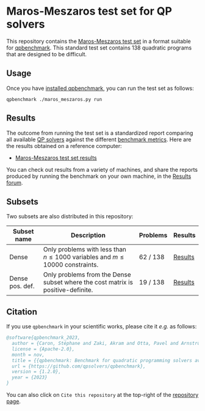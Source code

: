 # Maros-Meszaros test set for QP solvers

This repository contains the [Maros-Meszaros test set](https://www.cuter.rl.ac.uk/Problems/marmes.html) in a format suitable for [qpbenchmark](https://github.com/qpsolvers/qpbenchmark). This standard test set contains 138 quadratic programs that are designed to be difficult.

## Usage

Once you have [installed qpbenchmark](https://github.com/qpsolvers/qpbenchmark#installation), you can run the test set as follows:

```
qpbenchmark ./maros_meszaros.py run
```

## Results

The outcome from running the test set is a standardized report comparing all available [QP solvers](https://github.com/qpsolvers/qpbenchmark#solvers) against the different [benchmark metrics](https://github.com/qpsolvers/qpbenchmark#metrics). Here are the results obtained on a reference computer:

- [Maros-Meszaros test set results](results/maros_meszaros.md)

You can check out results from a variety of machines, and share the reports produced by running the benchmark on your own machine, in the [Results forum](https://github.com/qpsolvers/maros_meszaros_qpbenchmark/discussions/categories/results).

## Subsets

Two subsets are also distributed in this repository:

| Subset name | Description | Problems | Results |
|-------------|-------------|----------|---------|
| Dense | Only problems with less than $n \leq 1000$ variables and $m \leq 10000$ constraints. | 62 / 138 | [Results](results/maros_meszaros_dense.md) |
| Dense pos. def. | Only problems from the Dense subset where the cost matrix is positive-definite. | 19 / 138 | [Results](results/maros_meszaros_dense_posdef.md) |

## Citation

If you use `qpbenchmark` in your scientific works, please cite it *e.g.* as follows:

```bibtex
@software{qpbenchmark_2023,
  author = {Caron, Stéphane and Zaki, Akram and Otta, Pavel and Arnström, Daniel and Carpentier, Justin},
  license = {Apache-2.0},
  month = nov,
  title = {{qpbenchmark: Benchmark for quadratic programming solvers available in Python}},
  url = {https://github.com/qpsolvers/qpbenchmark},
  version = {1.2.0},
  year = {2023}
}
```

You can also click on ``Cite this repository`` at the top-right of the [repository page](https://github.com/qpsolvers/qpbenchmark/).
